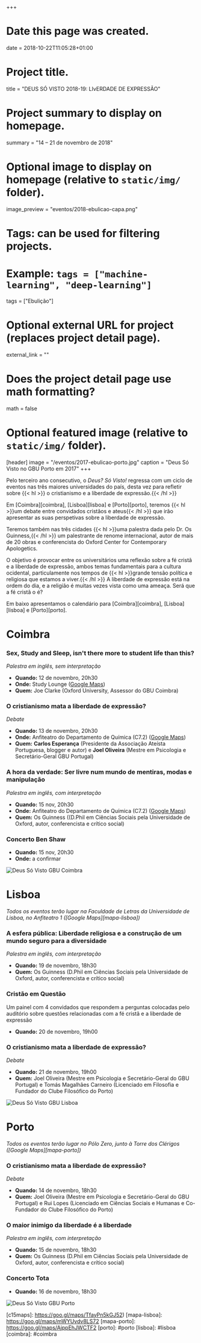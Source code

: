 +++
# Date this page was created.
date = 2018-10-22T11:05:28+01:00

# Project title.
title = "DEUS SÓ VISTO 2018-19: LIvERDADE DE EXPRESSÃO"

# Project summary to display on homepage.
summary = "14 – 21 de novembro de 2018"

# Optional image to display on homepage (relative to `static/img/` folder).
image_preview = "eventos/2018-ebulicao-capa.png"

# Tags: can be used for filtering projects.
# Example: `tags = ["machine-learning", "deep-learning"]`
tags = ["Ebulição"]

# Optional external URL for project (replaces project detail page).
external_link = ""

# Does the project detail page use math formatting?
math = false

# Optional featured image (relative to `static/img/` folder).
[header]
image = "/eventos/2017-ebulicao-porto.jpg"
caption = "Deus Só Visto no GBU Porto em 2017"
+++

Pelo terceiro ano consecutivo, o _Deus? Só Visto!_ regressa com um ciclo de eventos nas três maiores universidades do país, desta vez para refletir sobre {{< hl >}} o cristianismo e a liberdade de expressão.{{< /hl >}}

Em [Coimbra][coimbra], [Lisboa][lisboa] e [Porto][porto], teremos {{< hl >}}um debate entre convidados cristãos e ateus{{< /hl >}} que irão apresentar as suas perspetivas sobre a liberdade de expressão.

Teremos também nas três cidades {{< hl >}}uma palestra dada pelo Dr. Os Guinness,{{< /hl >}} um palestrante de renome internacional, autor de mais de 20 obras e conferencista do Oxford Center for Contemporary Apologetics.

O objetivo é provocar entre os universitários uma reflexão sobre a fé cristã e a liberdade de expressão, ambos temas fundamentais para a cultura ocidental, particulamente nos tempos de {{< hl >}}grande tensão política e religiosa que estamos a viver.{{< /hl >}} A liberdade de expressão está na ordem do dia, e a religião é muitas vezes vista como uma ameaça. Será que a fé cristã o é?

Em baixo apresentamos o calendário para [Coimbra][coimbra], [Lisboa][lisboa] e [Porto][porto].

# __Coimbra__

### __Sex, Study and Sleep, isn't there more to student life than this?__

_Palestra em inglês, sem interpretação_

- __Quando:__ 12 de novembro, 20h30
- __Onde:__ Study Lounge ([Google Maps][c12maps])
- __Quem:__ Joe Clarke (Oxford University, Assessor do GBU Coimbra)

### O cristianismo mata a liberdade de expressão?

_Debate_

- __Quando:__ 13 de novembro, 20h30
- __Onde:__ Anfiteatro do Departamento de Química (C7.2) ([Google Maps][c13maps])
- __Quem:__ __Carlos Esperança__ (Presidente da Associação Ateísta Portuguesa, blogger e autor) e __Joel Oliveira__ (Mestre em Psicologia e Secretário-Geral GBU Portugal)

### A hora da verdade: Ser livre num mundo de mentiras, modas e manipulação

_Palestra em inglês, com interpretação_

- __Quando:__ 15 nov, 20h30
- __Onde:__ Anfiteatro do Departamento de Química (C7.2) ([Google Maps][c13maps])
- __Quem:__ Os Guinness ((D.Phil em Ciências Sociais pela Universidade de Oxford, autor, conferencista e crítico social)

### Concerto Ben Shaw

- __Quando:__ 15 nov, 20h30
- __Onde:__ a confirmar

![Deus Só Visto GBU Coimbra](/img/eventos/2018-ebulicao-coimbra.png)

# __Lisboa__

_Todos os eventos terão lugar na Faculdade de Letras da Universidade de Lisboa, no Anfiteatro 1 ([Google Maps][mapa-lisboa])_

### A esfera pública: Liberdade religiosa e a construção de um mundo seguro para a diversidade

_Palestra em inglês, com interpretação_

- __Quando:__ 19 de novembro, 18h30
- __Quem:__ Os Guinness (D.Phil em Ciências Sociais pela Universidade de Oxford, autor, conferencista e crítico social)

### Cristão em Questão

Um painel com 4 convidados que respondem a perguntas colocadas pelo auditório sobre questões relacionadas com a fé cristã e a liberdade de expressão

- __Quando:__ 20 de novembro, 19h00

### O cristianismo mata a liberdade de expressão?

_Debate_

- __Quando:__ 21 de novembro, 19h00
- __Quem:__ Joel Oliveira (Mestre em Psicologia e Secretário-Geral do GBU Portugal) e Tomás Magalhães Carneiro (Licenciado em Filosofia e Fundador do Clube Filosófico do Porto)

![Deus Só Visto GBU Lisboa](/img/eventos/2018-ebulicao-lisboa.png)

# __Porto__

_Todos os eventos terão lugar no Pólo Zero, junto à Torre dos Clérigos ([Google Maps][mapa-porto])_

### O cristianismo mata a liberdade de expressão?

_Debate_

- __Quando:__ 14 de novembro, 18h30
- __Quem:__ Joel Oliveira (Mestre em Psicologia e Secretário-Geral do GBU Portugal) e Rui Lopes (Licenciado em Ciências Sociais e Humanas e Co-Fundador do Clube Filosófico do Porto)

### O maior inimigo da liberdade é a liberdade

_Palestra em inglês, com interpretação_

- __Quando:__ 15 de novembro, 18h30
- __Quem:__ Os Guinness (D.Phil em Ciências Sociais pela Universidade de Oxford, autor, conferencista e crítico social)

### Concerto Tota

- __Quando:__ 16 de novembro, 18h30

![Deus Só Visto GBU Porto](/img/eventos/2018-ebulicao-porto.png)

[c12maps]: https://goo.gl/maps/ywB9gDm84sB2
[c13maps]: https://goo.gl/maps/TfayPn5kGJ52
[c15maps]: https://goo.gl/maps/TfayPn5kGJ52)
[mapa-lisboa]: https://goo.gl/maps/mWYUvdv8LS72
[mapa-porto]: https://goo.gl/maps/AjppEhJWCTF2
[porto]: #porto
[lisboa]: #lisboa
[coimbra]: #coimbra